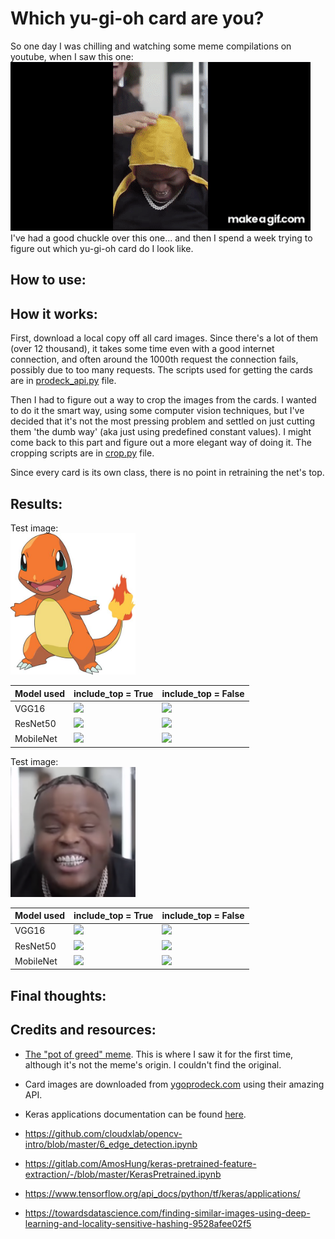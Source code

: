 # Which yu-gi-oh card are you?
So one day I was chilling and watching some meme compilations on youtube, when I saw this one:  
![](images/pot-of-greed.gif)  
I've had a good chuckle over this one... and then I spend a week trying to figure out which yu-gi-oh card do I look like.

## How to use:


## How it works:
First, download a local copy off all card images. Since there's a lot of them (over 12 thousand), it takes some time even with a good internet connection, and often around the 1000th request the connection fails, possibly due to too many requests. The scripts used for getting the cards are in [prodeck_api.py](prodeck_api.py) file.  
  
Then I had to figure out a way to crop the images from the cards. I wanted to do it the smart way, using some computer vision techniques, but I've decided that it's not the most pressing problem and settled on just cutting them 'the dumb way' (aka just using predefined constant values). I might come back to this part and figure out a more elegant way of doing it. The cropping scripts are in [crop.py](crop.py) file.

Since every card is its own class, there is no point in retraining the net's top.

## Results:
Test image:  
<img src="images/charmander.jpg" width="200"/>  

| Model used    | include_top = True                                                                | include_top = False                                                               |
|---------------|-----------------------------------------------------------------------------------|-----------------------------------------------------------------------------------|
| VGG16         | <img src="https://images.ygoprodeck.com/images/cards/52155219.jpg" width="200"/>  | <img src="https://images.ygoprodeck.com/images/cards/24082387.jpg" width="200"/>  |
| ResNet50      | <img src="https://images.ygoprodeck.com/images/cards/58873391.jpg" width="200"/>  | <img src="https://images.ygoprodeck.com/images/cards/57523313.jpg" width="200"/>  |
| MobileNet     | <img src="https://images.ygoprodeck.com/images/cards/52158283.jpg" width="200"/>  | <img src="https://images.ygoprodeck.com/images/cards/15052462.jpg" width="200"/>  |

Test image:  
<img src="images/a-fresh-cut.png" width="200"/>  

| Model used    | include_top = True                                                                | include_top = False                                                               |
|---------------|-----------------------------------------------------------------------------------|-----------------------------------------------------------------------------------|
| VGG16         | <img src="https://images.ygoprodeck.com/images/cards/44209392.jpg" width="200"/>  | <img src="https://images.ygoprodeck.com/images/cards/54766667.jpg" width="200"/>  |
| ResNet50      | <img src="https://images.ygoprodeck.com/images/cards/38528901.jpg" width="200"/>  | <img src="https://images.ygoprodeck.com/images/cards/73680966.jpg" width="200"/>  |
| MobileNet     | <img src="https://images.ygoprodeck.com/images/cards/41927278.jpg" width="200"/>  | <img src="https://images.ygoprodeck.com/images/cards/101109090.jpg" width="200"/>   |

## Final thoughts:

## Credits and resources:
- [The "pot of greed" meme](https://youtu.be/4guF2x-mzBI?t=247). This is where I saw it for the first time, although it's not the meme's origin. I couldn't find the original.
- Card images are downloaded from [ygoprodeck.com](https://db.ygoprodeck.com/api-guide/) using their amazing API.
- Keras applications documentation can be found [here](https://www.tensorflow.org/api_docs/python/tf/keras/applications/).
  
- https://github.com/cloudxlab/opencv-intro/blob/master/6_edge_detection.ipynb
- https://gitlab.com/AmosHung/keras-pretrained-feature-extraction/-/blob/master/KerasPretrained.ipynb
- https://www.tensorflow.org/api_docs/python/tf/keras/applications/
- https://towardsdatascience.com/finding-similar-images-using-deep-learning-and-locality-sensitive-hashing-9528afee02f5